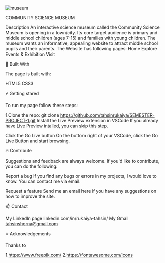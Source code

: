 

![museum](https://github.com/tahsinrukaiya/SEMESTER-PROJECT-1/assets/126619366/076870cf-6fb7-4a18-b35e-17630af8c2be)



COMMUNITY SCIENCE MUSEUM

Description
An interactive science museum called the Community Science Museum is opening in a town/city. Its core target audience is primary and middle school children (ages 7-15) and families with young children. The museum wants an informative, appealing website to attract middle school pupils and their parents.
The Website has following pages:
Home
Explore
Events & Exhibition
Visit


🔨 Built With

The page is built with:

HTML5
CSS3

⚡ Getting stared

To run my page follow these steps:

1.Clone the repo:
git clone https://github.com/tahsinrukaiya/SEMESTER-PROJECT-1.git
Install the Live Preview extension in VSCode
If you already have Live Preview intalled, you can skip this step.

Click the Go Live button
On the bottom right of your VSCode, click the Go Live Button and start browsing.

🔥 Contribute

Suggestions and feedback are always welcome. If you'd like to contribute, you can do the following:

Report a bug
If you find any bugs or errors in my projects, I would love to know. You can contact me via email.

Request a feature
Send me an email here if you have any suggestions on how to improve the site. 


📫 Contact

My LinkedIn page
linkedin.com/in/rukaiya-tahsin/
My Gmail
tahsinshorna@gmail.com

⭐ Acknowledgements

Thanks to 

1.https://www.freepik.com/
2.https://fontawesome.com/icons




